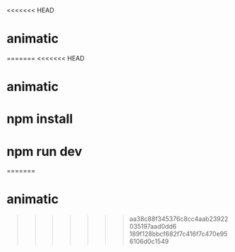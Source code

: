 <<<<<<< HEAD
# animatic
=======
<<<<<<< HEAD
# animatic

#  npm install
#  npm run dev
=======
# animatic
>>>>>>> aa38c88f345376c8cc4aab23922035197aad0dd6
>>>>>>> 189f128bbcf682f7c416f7c470e956106d0c1549
